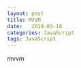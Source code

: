 ```yaml
---
layout: post
title: MVVM 
date:   2019-03-10
categories: JavaScript 
tags: JavaScript
---
```


mvvm
<!--more-->

